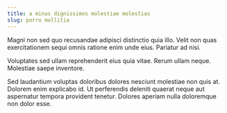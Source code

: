 ```yaml
---
title: a minus dignissimos molestiae molestias
slug: porro mollitia
---
```


Magni non sed quo recusandae adipisci distinctio quia illo. Velit non quas exercitationem sequi omnis ratione enim unde eius. Pariatur ad nisi.

Voluptates sed ullam reprehenderit eius quia vitae. Rerum ullam neque. Molestiae saepe inventore.

Sed laudantium voluptas doloribus dolores nesciunt molestiae non quis at. Dolorem enim explicabo id. Ut perferendis deleniti quaerat neque aut aspernatur tempora provident tenetur. Dolores aperiam nulla doloremque non dolor esse.
